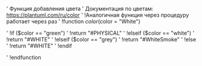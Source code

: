 ' Функция добавления цвета
' Документация по цветам: https://plantuml.com/ru/color
' !Аналогичная функция через процедуру работает через раз
' !function $color($color = "White")

' !if ($color == "green")
'         !return "#PHYSICAL"
'     !elseif ($color == "white")
' !return "#WHITE"
' !elseif ($color == "grey")
' !return "#WhiteSmoke"
' !else
' !return "#WHITE"
' !endif

' !endfunction
